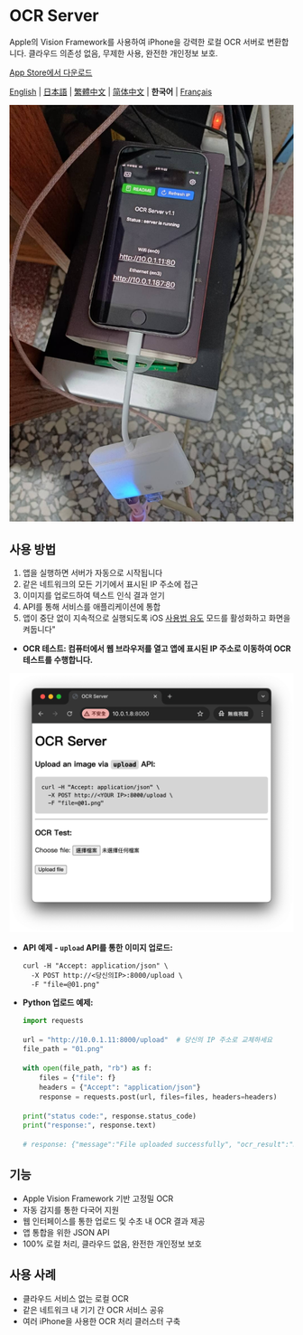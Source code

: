# OCR Server

Apple의 Vision Framework를 사용하여 iPhone을 강력한 로컬 OCR 서버로 변환합니다.
클라우드 의존성 없음, 무제한 사용, 완전한 개인정보 보호.

[App Store에서 다운로드](https://apps.apple.com/us/app/ocr-server/id6749533041)

[English](README.md) | [日本語](README.ja.md) | [繁體中文](README.zh-TW.md) | [简体中文](README.zh-CN.md) | **한국어** | [Français](README.fr.md)

![image](image.jpg)

## 사용 방법

1. 앱을 실행하면 서버가 자동으로 시작됩니다
2. 같은 네트워크의 모든 기기에서 표시된 IP 주소에 접근
3. 이미지를 업로드하여 텍스트 인식 결과 얻기
4. API를 통해 서비스를 애플리케이션에 통합
5. 앱이 중단 없이 지속적으로 실행되도록 iOS [사용법 유도](https://support.apple.com/ko-kr/111795) 모드를 활성화하고 화면을 켜둡니다"

- **OCR 테스트: 컴퓨터에서 웹 브라우저를 열고 앱에 표시된 IP 주소로 이동하여 OCR 테스트를 수행합니다.**

![image2](image2.png)

- **API 예제 - `upload` API를 통한 이미지 업로드:**

  ```
  curl -H "Accept: application/json" \
    -X POST http://<당신의IP>:8000/upload \
    -F "file=@01.png"
  ```

- **Python 업로드 예제:**

  ```python
  import requests

  url = "http://10.0.1.11:8000/upload"  # 당신의 IP 주소로 교체하세요
  file_path = "01.png"

  with open(file_path, "rb") as f:
      files = {"file": f}
      headers = {"Accept": "application/json"}
      response = requests.post(url, files=files, headers=headers)

  print("status code:", response.status_code)
  print("response:", response.text)
  
  # response: {"message":"File uploaded successfully", "ocr_result":"Hello World!", "success":true}
  ```


## 기능

- Apple Vision Framework 기반 고정밀 OCR
- 자동 감지를 통한 다국어 지원
- 웹 인터페이스를 통한 업로드 및 수초 내 OCR 결과 제공
- 앱 통합을 위한 JSON API
- 100% 로컬 처리, 클라우드 없음, 완전한 개인정보 보호


## 사용 사례

- 클라우드 서비스 없는 로컬 OCR
- 같은 네트워크 내 기기 간 OCR 서비스 공유
- 여러 iPhone을 사용한 OCR 처리 클러스터 구축